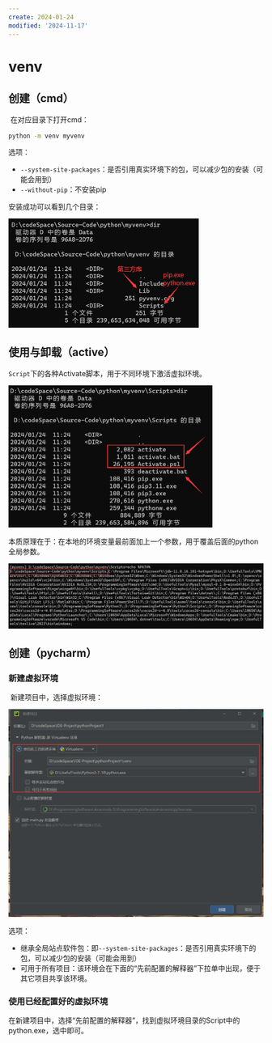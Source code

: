 ```yaml
---
create: 2024-01-24
modified: '2024-11-17'
---
```


# venv

## 创建（cmd）

​	在对应目录下打开cmd：

```cmd
python -m venv myvenv
```

选项：

* `--system-site-packages`：是否引用真实环境下的包，可以减少包的安装（可能会用到）
* `--without-pip`：不安装pip

安装成功可以看到几个目录：

<img src="./assets/image-20240124112534211.png" alt="image-20240124112534211" style="zoom:50%;" />

## 使用与卸载（active）

​	`Script`下的各种Activate脚本，用于不同环境下激活虚拟环境。

<img src="./assets/image-20240124112750423.png" alt="image-20240124112750423" style="zoom:50%;" />

​	本质原理在于：在本地的环境变量最前面加上一个参数，用于覆盖后面的python全局参数。

<img src="./assets/image-20240124113012440.png" alt="image-20240124113012440" style="zoom:50%;" />

## 创建（pycharm）

### 新建虚拟环境

​	新建项目中，选择虚拟环境：

<img src="./assets/image-20240124113149214.png" alt="image-20240124113149214" style="zoom:50%;" />

选项：

* 继承全局站点软件包：即`--system-site-packages`：是否引用真实环境下的包，可以减少包的安装（可能会用到）
* 可用于所有项目：该环境会在下面的“先前配置的解释器”下拉单中出现，便于其它项目共享该环境。

### 使用已经配置好的虚拟环境

​	在新建项目中，选择“先前配置的解释器”，找到虚拟环境目录的Script中的python.exe，选中即可。